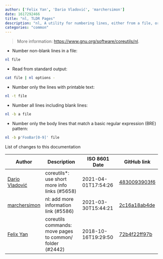 ```yaml
---
author: ['Felix Yan', 'Dario Vladović', 'marchersimon']
date: 1617292466
title: "nl, TLDR Pages"
description: "nl, A utility for numbering lines, either from a file, or from standard input."
categories: "common"
---
```

> More information: <https://www.gnu.org/software/coreutils/nl>.

- Number non-blank lines in a file:

```bash
nl file
```

- Read from standard output:

```bash
cat file | nl options -
```

- Number only the lines with printable text:

```bash
nl -t file
```

- Number all lines including blank lines:

```bash
nl -b a file
```

- Number only the body lines that match a basic regular expression (BRE) pattern:

```bash
nl -b p'FooBar[0-9]' file
```
List of changes to this documentation


Author | Description | ISO 8601 Date | GitHub link
------|-----|-----|-----
[Dario Vladović](mailto:d.vladimyr@gmail.com) | coreutils*: use short more info links (#5658) | 2021-04-01T17:54:26 | [4830093903f6](https://github.com/tldr-pages/tldr/commit/4830093903f66ccf3ebbc2ecf477286e45edac59)
[marchersimon](mailto:50295997+marchersimon@users.noreply.github.com) | nl: add more information link (#5586) | 2021-03-30T15:44:21 | [2c16a18ab4de](https://github.com/tldr-pages/tldr/commit/2c16a18ab4dea1df26960a1ecd826f74049dfbb2)
[Felix Yan](mailto:felixonmars@archlinux.org) | coreutils commands: move pages to common/ folder (#2442) | 2018-10-16T19:29:50 | [72b4f22ff97b](https://github.com/tldr-pages/tldr/commit/72b4f22ff97b1890344f2af870ad3d1c89a3f0b5)


